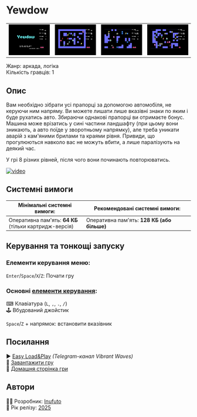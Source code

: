# Yewdow

| | | | |
| --- | --- | --- | --- |
|![screen1](screenshots/scrn_yewdow_01.png)|![screen2](screenshots/scrn_yewdow_02.png)|![screen3](screenshots/scrn_yewdow_03.png)|![screen4](screenshots/scrn_yewdow_04.png)|

Жанр: аркада, логіка  
Кількість гравців: 1

## Опис

Вам необхідно зібрати усі прапорці за допомогою автомобіля, не керуючи ним напряму. Ви можете лишати лише вказівні знаки по яким і буде рухатись авто. Збираючи однакові прапорці ви отримаєте бонус. Машина може врізатись у сині частини ландшафту (при цьому вони зникають, а авто поїде у зворотньому напрямку), але треба уникати аварій з кам'яними брилами та краями рівня. Привиди, що прогулюються навколо вас не можуть вбити, а лише паралізують на деякий час.

У грі 8 різних рівней, після чого вони починають повторюватись.

[![video](https://img.youtube.com/vi/dL86FeYbXjQ/0.jpg)](https://www.youtube.com/watch?v=dL86FeYbXjQ)

## Системні вимоги

|Мінімальні системні вимоги:|Рекомендовані системні вимоги:|
|---------------------------|------------------------------|
|Оперативна пам'ять: **64 КБ**<br>(тільки картридж-версія)|Оперативна пам'ять: **128 КБ (або більше)**|  

## Керування та тонкощі запуску
### Елементи керування меню:

`Enter`/`Space`/`X`/`Z`: Почати гру  

### Основні [елементи керування](../controllers.md):
⌨ Клавіатура (`L`, `,`, `.`, `/`)  
🕹 Вбудований джойстик  

`Space`/`Z` + напрямок: встановити вказівник  

## Посилання

▶ [Easy Load&Play](https://t.me/EP128k_Load_n_Play/845) *(Telegram-канал Vibrant Waves)*  
💾 [Завантажити гру]()  
🏡 [Домашня сторінка гри](http://inufuto.web.fc2.com/8bit/yewdow/#ep64)

## Автори
👨‍💻 Розробник: [Inufuto](../../community/inufuto.md)  
📅 Рік релізу: [2025](../release_years/2025.md)  